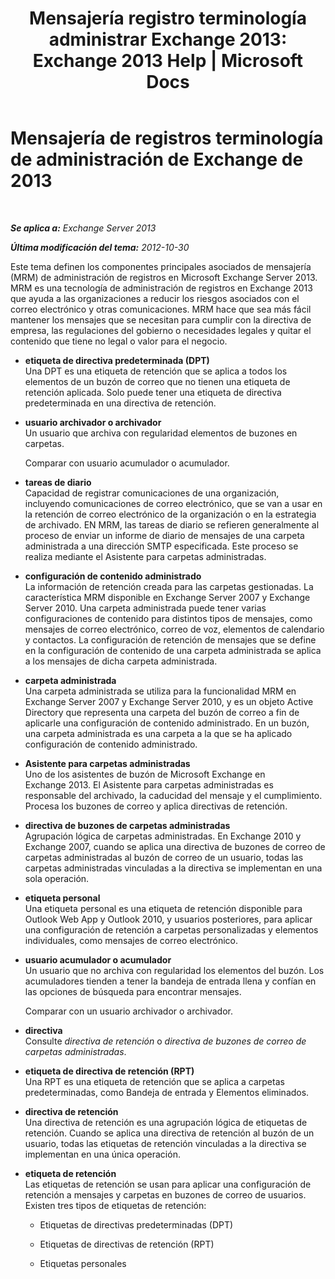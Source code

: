 ﻿---
title: 'Mensajería registro terminología administrar Exchange 2013: Exchange 2013 Help | Microsoft Docs'
TOCTitle: Mensajería de registros terminología de administración de Exchange de 2013
ms:assetid: de3e3503-6de3-4666-aeb9-cd877efb93bb
ms:mtpsurl: https://technet.microsoft.com/es-es/library/Bb408414(v=EXCHG.150)
ms:contentKeyID: 49895962
ms.date: 05/22/2018
mtps_version: v=EXCHG.150
ms.translationtype: MT
---

# Mensajería de registros terminología de administración de Exchange de 2013

 

_**Se aplica a:** Exchange Server 2013_

_**Última modificación del tema:** 2012-10-30_

Este tema definen los componentes principales asociados de mensajería (MRM) de administración de registros en Microsoft Exchange Server 2013. MRM es una tecnología de administración de registros en Exchange 2013 que ayuda a las organizaciones a reducir los riesgos asociados con el correo electrónico y otras comunicaciones. MRM hace que sea más fácil mantener los mensajes que se necesitan para cumplir con la directiva de empresa, las regulaciones del gobierno o necesidades legales y quitar el contenido que tiene no legal o valor para el negocio.

  - **etiqueta de directiva predeterminada (DPT)**  
    Una DPT es una etiqueta de retención que se aplica a todos los elementos de un buzón de correo que no tienen una etiqueta de retención aplicada. Solo puede tener una etiqueta de directiva predeterminada en una directiva de retención.

<!-- end list -->

  - **usuario archivador o archivador**  
    Un usuario que archiva con regularidad elementos de buzones en carpetas.
    
    Comparar con usuario acumulador o acumulador.

<!-- end list -->

  - **tareas de diario**  
    Capacidad de registrar comunicaciones de una organización, incluyendo comunicaciones de correo electrónico, que se van a usar en la retención de correo electrónico de la organización o en la estrategia de archivado. EN MRM, las tareas de diario se refieren generalmente al proceso de enviar un informe de diario de mensajes de una carpeta administrada a una dirección SMTP especificada. Este proceso se realiza mediante el Asistente para carpetas administradas.

<!-- end list -->

  - **configuración de contenido administrado**  
    La información de retención creada para las carpetas gestionadas. La característica MRM disponible en Exchange Server 2007 y Exchange Server 2010. Una carpeta administrada puede tener varias configuraciones de contenido para distintos tipos de mensajes, como mensajes de correo electrónico, correo de voz, elementos de calendario y contactos. La configuración de retención de mensajes que se define en la configuración de contenido de una carpeta administrada se aplica a los mensajes de dicha carpeta administrada.

<!-- end list -->

  - **carpeta administrada**  
    Una carpeta administrada se utiliza para la funcionalidad MRM en Exchange Server 2007 y Exchange Server 2010, y es un objeto Active Directory que representa una carpeta del buzón de correo a fin de aplicarle una configuración de contenido administrado. En un buzón, una carpeta administrada es una carpeta a la que se ha aplicado configuración de contenido administrado.

<!-- end list -->

  - **Asistente para carpetas administradas**  
    Uno de los asistentes de buzón de Microsoft Exchange en Exchange 2013. El Asistente para carpetas administradas es responsable del archivado, la caducidad del mensaje y el cumplimiento. Procesa los buzones de correo y aplica directivas de retención.

<!-- end list -->

  - **directiva de buzones de carpetas administradas**  
    Agrupación lógica de carpetas administradas. En Exchange 2010 y Exchange 2007, cuando se aplica una directiva de buzones de correo de carpetas administradas al buzón de correo de un usuario, todas las carpetas administradas vinculadas a la directiva se implementan en una sola operación.

<!-- end list -->

  - **etiqueta personal**  
    Una etiqueta personal es una etiqueta de retención disponible para Outlook Web App y Outlook 2010, y usuarios posteriores, para aplicar una configuración de retención a carpetas personalizadas y elementos individuales, como mensajes de correo electrónico.

<!-- end list -->

  - **usuario acumulador o acumulador**  
    Un usuario que no archiva con regularidad los elementos del buzón. Los acumuladores tienden a tener la bandeja de entrada llena y confían en las opciones de búsqueda para encontrar mensajes.
    
    Comparar con un usuario archivador o archivador.

<!-- end list -->

  - **directiva**  
    Consulte *directiva de retención* o *directiva de buzones de correo de carpetas administradas*.

<!-- end list -->

  - **etiqueta de directiva de retención (RPT)**  
    Una RPT es una etiqueta de retención que se aplica a carpetas predeterminadas, como Bandeja de entrada y Elementos eliminados.

<!-- end list -->

  - **directiva de retención**  
    Una directiva de retención es una agrupación lógica de etiquetas de retención. Cuando se aplica una directiva de retención al buzón de un usuario, todas las etiquetas de retención vinculadas a la directiva se implementan en una única operación.

<!-- end list -->

  - **etiqueta de retención**  
    Las etiquetas de retención se usan para aplicar una configuración de retención a mensajes y carpetas en buzones de correo de usuarios. Existen tres tipos de etiquetas de retención:
    
      - Etiquetas de directivas predeterminadas (DPT)
    
      - Etiquetas de directivas de retención (RPT)
    
      - Etiquetas personales

